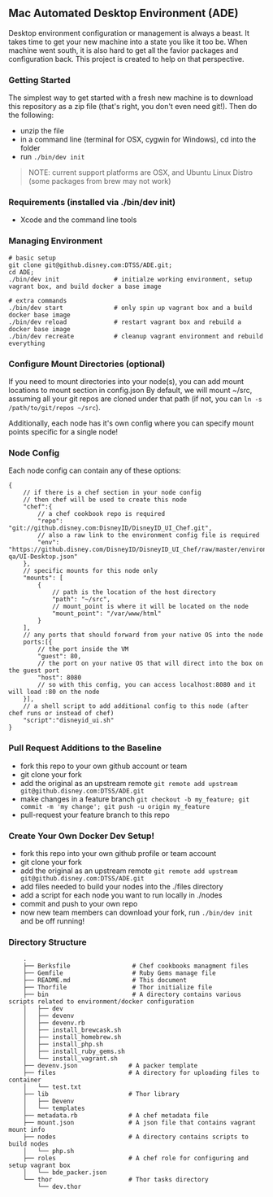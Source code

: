 ## Mac Automated Desktop Environment (ADE)

Desktop environment configuration or management is always a beast.  It takes time to get your new machine into a state you like it too be.  When machine went south, it is also hard to get all the favior packages and configuration back.  This project is created to help on that perspective.


### Getting Started

The simplest way to get started with a fresh new machine is to download this repository as a zip file (that's right, you don't even need git!). Then do the following:

- unzip the file
- in a command line (terminal for OSX, cygwin for Windows), cd into the folder
- run `./bin/dev init`

> NOTE: current support platforms are OSX, and Ubuntu Linux Distro (some packages from brew may not work)

### Requirements (installed via ./bin/dev init)

* Xcode and the command line tools

### Managing Environment

```
# basic setup
git clone git@github.disney.com:DTSS/ADE.git;
cd ADE;
./bin/dev init               # initialze working environment, setup vagrant box, and build docker a base image

# extra commands
./bin/dev start              # only spin up vagrant box and a build docker base image
./bin/dev reload             # restart vagrant box and rebuild a docker base image
./bin/dev recreate           # cleanup vagrant environment and rebuild everything
```

### Configure Mount Directories (optional)

If you need to mount directories into your node(s), you can add mount locations to mount section in config.json
By default, we will mount ~/src, assuming all your git repos are cloned under that path (if not, you can `ln -s /path/to/git/repos ~/src`).

Additionally, each node has it's own config where you can specify mount points specific for a single node!

### Node Config

Each node config can contain any of these options:

```
{
    // if there is a chef section in your node config
    // then chef will be used to create this node
    "chef":{
        // a chef cookbook repo is required
        "repo": "git://github.disney.com:DisneyID/DisneyID_UI_Chef.git",
        // also a raw link to the environment config file is required
        "env": "https://github.disney.com/DisneyID/DisneyID_UI_Chef/raw/master/environments/did-qa/UI-Desktop.json"
    },
    // specific mounts for this node only
    "mounts": [
        {
            // path is the location of the host directory
            "path": "~/src",
            // mount_point is where it will be located on the node
            "mount_point": "/var/www/html"
        }
    ],
    // any ports that should forward from your native OS into the node
    ports:[{
    	// the port inside the VM
        "guest": 80,
        // the port on your native OS that will direct into the box on the guest port
        "host": 8080
        // so with this config, you can access localhost:8080 and it will load :80 on the node
    }],
    // a shell script to add additional config to this node (after chef runs or instead of chef)
    "script":"disneyid_ui.sh"
}

```

### Pull Request Additions to the Baseline

- fork this repo to your own github account or team
- git clone your fork
- add the original as an upstream remote `git remote add upstream git@github.disney.com:DTSS/ADE.git`
- make changes in a feature branch `git checkout -b my_feature; git commit -m 'my change'; git push -u origin my_feature`
- pull-request your feature branch to this repo


### Create Your Own Docker Dev Setup!

- fork this repo into your own github profile or team account
- git clone your fork
- add the original as an upstream remote `git remote add upstream git@github.disney.com:DTSS/ADE.git`
- add files needed to build your nodes into the ./files directory
- add a script for each node you want to run locally in ./nodes
- commit and push to your own repo
- now new team members can download your fork, run `./bin/dev init` and be off running!


### Directory Structure

```
    .
    ├── Berksfile                 # Chef cookbooks managment files
    ├── Gemfile                   # Ruby Gems manage file
    ├── README.md                 # This document
    ├── Thorfile                  # Thor initialize file
    ├── bin                       # A directory contains various scripts related to environment/docker configuration
    │   ├── dev
    │   ├── devenv
    │   ├── devenv.rb
    │   ├── install_brewcask.sh
    │   ├── install_homebrew.sh
    │   ├── install_php.sh
    │   ├── install_ruby_gems.sh
    │   └── install_vagrant.sh
    ├── devenv.json              # A packer template
    ├── files                    # A directory for uploading files to container
    │   └── test.txt
    ├── lib                      # Thor library
    │   ├── Devenv
    │   └── templates
    ├── metadata.rb              # A chef metadata file
    ├── mount.json               # A json file that contains vagrant mount info
    ├── nodes                    # A directory contains scripts to build nodes
    │   └── php.sh
    ├── roles                    # A chef role for configuring and setup vagrant box
    │   └── bde_packer.json
    └── thor                     # Thor tasks directory
        └── dev.thor
```
